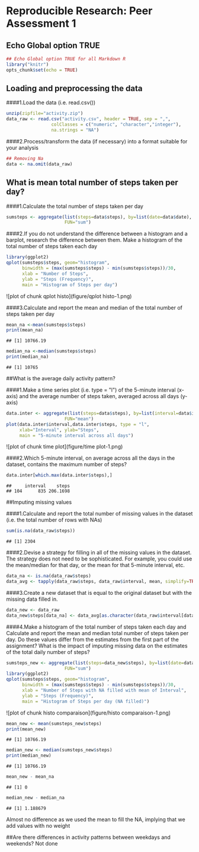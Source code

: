 # Reproducible Research: Peer Assessment 1

## Echo Global option TRUE

```r
## Echo Global option TRUE for all Markdown R
library("knitr")
opts_chunk$set(echo = TRUE)
```

## Loading and preprocessing the data
####1.Load the data (i.e. read.csv())


```r
unzip(zipfile="activity.zip")
data_raw <- read.csv("activity.csv", header = TRUE, sep = ",", 
                 colClasses = c("numeric", "character","integer"),
                 na.strings = "NA")
```

####2.Process/transform the data (if necessary) into a format suitable for your analysis


```r
## Removing Na
data <- na.omit(data_raw)
```

## What is mean total number of steps taken per day?
####1.Calculate the total number of steps taken per day

```r
sumsteps <- aggregate(list(steps=data$steps), by=list(date=data$date),
                      FUN="sum")
```

####2.If you do not understand the difference between a histogram and a barplot, research the difference between them. Make a histogram of the total number of steps taken each day


```r
library(ggplot2)
qplot(sumsteps$steps, geom="histogram", 
      binwidth = (max(sumsteps$steps) - min(sumsteps$steps))/30,
      xlab = "Number of Steps",
      ylab = "Steps (Frequency)",
      main = "Histogram of Steps per day") 
```

![plot of chunk qplot histo](figure/qplot histo-1.png) 

####3.Calculate and report the mean and median of the total number of steps taken per day


```r
mean_na <-mean(sumsteps$steps)
print(mean_na)
```

```
## [1] 10766.19
```

```r
median_na <-median(sumsteps$steps)
print(median_na)
```

```
## [1] 10765
```

##What is the average daily activity pattern?

####1.Make a time series plot (i.e. type = "l") of the 5-minute interval (x-axis) and the average number of steps taken, averaged across all days (y-axis)


```r
data.inter <- aggregate(list(steps=data$steps), by=list(interval=data$interval),
                      FUN="mean")
plot(data.inter$interval,data.inter$steps, type = "l",
     xlab="Interval", ylab="Steps",
     main = "5-minute interval across all days")
```

![plot of chunk time plot](figure/time plot-1.png) 

####2.Which 5-minute interval, on average across all the days in the dataset, contains the maximum number of steps?


```r
data.inter[which.max(data.inter$steps),]
```

```
##     interval    steps
## 104      835 206.1698
```

##Imputing missing values

####1.Calculate and report the total number of missing values in the dataset (i.e. the total number of rows with NAs)


```r
sum(is.na(data_raw$steps))
```

```
## [1] 2304
```

####2.Devise a strategy for filling in all of the missing values in the dataset. The strategy does not need to be sophisticated. For example, you could use the mean/median for that day, or the mean for that 5-minute interval, etc.


```r
data_na <- is.na(data_raw$steps)
data_avg <- tapply(data_raw$steps, data_raw$interval, mean, simplify=TRUE, na.rm=TRUE)
```

####3.Create a new dataset that is equal to the original dataset but with the missing data filled in.


```r
data_new <- data_raw
data_new$steps[data_na] <- data_avg[as.character(data_raw$interval[data_na])]
```

####4.Make a histogram of the total number of steps taken each day and Calculate and report the mean and median total number of steps taken per day. Do these values differ from the estimates from the first part of the assignment? What is the impact of imputing missing data on the estimates of the total daily number of steps?


```r
sumsteps_new <- aggregate(list(steps=data_new$steps), by=list(date=data_new$date),
                      FUN="sum")
library(ggplot2)
qplot(sumsteps$steps, geom="histogram", 
      binwidth = (max(sumsteps$steps) - min(sumsteps$steps))/30,
      xlab = "Number of Steps with NA filled with mean of Interval",
      ylab = "Steps (Frequency)",
      main = "Histogram of Steps per day (NA filled)") 
```

![plot of chunk histo comparaison](figure/histo comparaison-1.png) 

```r
mean_new <- mean(sumsteps_new$steps)
print(mean_new)
```

```
## [1] 10766.19
```

```r
median_new <- median(sumsteps_new$steps)
print(median_new)
```

```
## [1] 10766.19
```


```r
mean_new - mean_na
```

```
## [1] 0
```

```r
median_new - median_na
```

```
## [1] 1.188679
```
Almost no difference as we used the mean to fill the NA, implying that we add values with no weight

##Are there differences in activity patterns between weekdays and weekends?
Not done
